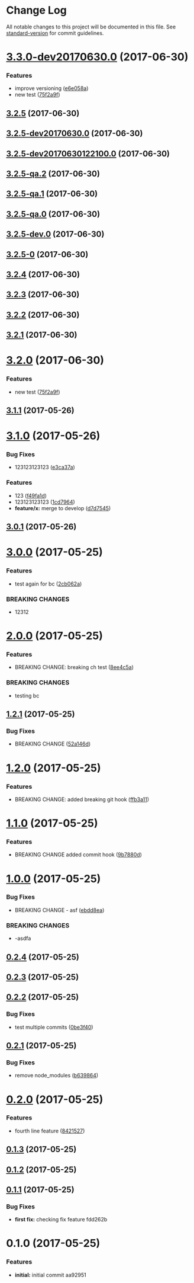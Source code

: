# Change Log

All notable changes to this project will be documented in this file. See [standard-version](https://github.com/conventional-changelog/standard-version) for commit guidelines.

<a name="3.3.0-dev20170630.0"></a>
# [3.3.0-dev20170630.0](https://github.com/benka/changelog-versioning/compare/v3.1.1...v3.3.0-dev20170630.0) (2017-06-30)


### Features

* improve versioning ([e6e058a](https://github.com/benka/changelog-versioning/commit/e6e058a))
* new test ([75f2a9f](https://github.com/benka/changelog-versioning/commit/75f2a9f))



<a name="3.2.5"></a>
## [3.2.5](https://github.com/benka/changelog-versioning/compare/v3.2.5-dev20170630.0...v3.2.5) (2017-06-30)



<a name="3.2.5-dev20170630.0"></a>
## [3.2.5-dev20170630.0](https://github.com/benka/changelog-versioning/compare/v3.2.5-dev20170630122100.0...v3.2.5-dev20170630.0) (2017-06-30)



<a name="3.2.5-dev20170630122100.0"></a>
## [3.2.5-dev20170630122100.0](https://github.com/benka/changelog-versioning/compare/v3.2.5-qa.2...v3.2.5-dev20170630122100.0) (2017-06-30)



<a name="3.2.5-qa.2"></a>
## [3.2.5-qa.2](https://github.com/benka/changelog-versioning/compare/v3.2.5-qa.1...v3.2.5-qa.2) (2017-06-30)



<a name="3.2.5-qa.1"></a>
## [3.2.5-qa.1](https://github.com/benka/changelog-versioning/compare/v3.2.5-qa.0...v3.2.5-qa.1) (2017-06-30)



<a name="3.2.5-qa.0"></a>
## [3.2.5-qa.0](https://github.com/benka/changelog-versioning/compare/v3.2.5-dev.0...v3.2.5-qa.0) (2017-06-30)



<a name="3.2.5-dev.0"></a>
## [3.2.5-dev.0](https://github.com/benka/changelog-versioning/compare/v3.2.5-0...v3.2.5-dev.0) (2017-06-30)



<a name="3.2.5-0"></a>
## [3.2.5-0](https://github.com/benka/changelog-versioning/compare/v3.2.4...v3.2.5-0) (2017-06-30)



<a name="3.2.4"></a>
## [3.2.4](https://github.com/benka/changelog-versioning/compare/v3.2.3...v3.2.4) (2017-06-30)



<a name="3.2.3"></a>
## [3.2.3](https://github.com/benka/changelog-versioning/compare/v3.2.2...v3.2.3) (2017-06-30)



<a name="3.2.2"></a>
## [3.2.2](https://github.com/benka/changelog-versioning/compare/v3.2.1...v3.2.2) (2017-06-30)



<a name="3.2.1"></a>
## [3.2.1](https://github.com/benka/changelog-versioning/compare/v3.2.0...v3.2.1) (2017-06-30)



<a name="3.2.0"></a>
# [3.2.0](https://github.com/benka/changelog-versioning/compare/v3.1.1...v3.2.0) (2017-06-30)


### Features

* new test ([75f2a9f](https://github.com/benka/changelog-versioning/commit/75f2a9f))



<a name="3.1.1"></a>
## [3.1.1](https://github.com/benka/changelog-versioning/compare/v3.1.0...v3.1.1) (2017-05-26)



<a name="3.1.0"></a>
# [3.1.0](https://github.com/benka/changelog-versioning/compare/v3.0.1...v3.1.0) (2017-05-26)


### Bug Fixes

* 123123123123 ([e3ca37a](https://github.com/benka/changelog-versioning/commit/e3ca37a))


### Features

* 123 ([f49fa1d](https://github.com/benka/changelog-versioning/commit/f49fa1d))
* 123123123123 ([1cd7964](https://github.com/benka/changelog-versioning/commit/1cd7964))
* **feature/x:** merge to develop ([d7d7545](https://github.com/benka/changelog-versioning/commit/d7d7545))



<a name="3.0.1"></a>
## [3.0.1](https://github.com/benka/changelog-versioning/compare/v3.0.0...v3.0.1) (2017-05-26)



<a name="3.0.0"></a>
# [3.0.0](https://github.com/benka/changelog-versioning/compare/v2.0.0...v3.0.0) (2017-05-25)


### Features

* test again for bc ([2cb062a](https://github.com/benka/changelog-versioning/commit/2cb062a))


### BREAKING CHANGES

* 12312



<a name="2.0.0"></a>
# [2.0.0](https://github.com/benka/changelog-versioning/compare/v1.2.1...v2.0.0) (2017-05-25)


### Features

* BREAKING CHANGE: breaking ch test ([8ee4c5a](https://github.com/benka/changelog-versioning/commit/8ee4c5a))


### BREAKING CHANGES

* testing bc



<a name="1.2.1"></a>
## [1.2.1](https://github.com/benka/changelog-versioning/compare/v1.2.0...v1.2.1) (2017-05-25)


### Bug Fixes

* BREAKING CHANGE ([52a146d](https://github.com/benka/changelog-versioning/commit/52a146d))



<a name="1.2.0"></a>
# [1.2.0](https://github.com/benka/changelog-versioning/compare/v1.1.0...v1.2.0) (2017-05-25)


### Features

* BREAKING CHANGE: added breaking git hook ([ffb3a11](https://github.com/benka/changelog-versioning/commit/ffb3a11))



<a name="1.1.0"></a>
# [1.1.0](https://github.com/benka/changelog-versioning/compare/v1.0.0...v1.1.0) (2017-05-25)


### Features

* BREAKING CHANGE added commit hook ([9b7880d](https://github.com/benka/changelog-versioning/commit/9b7880d))



<a name="1.0.0"></a>
# [1.0.0](https://github.com/benka/changelog-versioning/compare/v0.2.4...v1.0.0) (2017-05-25)


### Bug Fixes

* BREAKING CHANGE - asf ([ebdd8ea](https://github.com/benka/changelog-versioning/commit/ebdd8ea))


### BREAKING CHANGES

* -asdfa



<a name="0.2.4"></a>
## [0.2.4](https://github.com/benka/changelog-versioning/compare/v0.2.3...v0.2.4) (2017-05-25)



<a name="0.2.3"></a>
## [0.2.3](https://github.com/benka/changelog-versioning/compare/v0.2.2...v0.2.3) (2017-05-25)



<a name="0.2.2"></a>
## [0.2.2](https://github.com/benka/changelog-versioning/compare/v0.2.1...v0.2.2) (2017-05-25)


### Bug Fixes

* test multiple commits ([0be3f40](https://github.com/benka/changelog-versioning/commit/0be3f40))



<a name="0.2.1"></a>
## [0.2.1](https://github.com/benka/changelog-versioning/compare/v0.2.0...v0.2.1) (2017-05-25)


### Bug Fixes

* remove node_modules ([b639864](https://github.com/benka/changelog-versioning/commit/b639864))



<a name="0.2.0"></a>
# [0.2.0](https://github.com/benka/changelog-versioning/compare/v0.1.3...v0.2.0) (2017-05-25)


### Features

* fourth line feature ([8421527](https://github.com/benka/changelog-versioning/commit/8421527))



<a name="0.1.3"></a>
## [0.1.3](https://github.com/benka/changelog-versioning/compare/v0.1.2...v0.1.3) (2017-05-25)



<a name="0.1.2"></a>
## [0.1.2](https://github.com/benka/changelog-versioning/compare/v0.1.1...v0.1.2) (2017-05-25)



<a name="0.1.1"></a>
## [0.1.1](/compare/v0.1.0...v0.1.1) (2017-05-25)


### Bug Fixes

* **first fix:** checking fix feature fdd262b



<a name="0.1.0"></a>
# 0.1.0 (2017-05-25)


### Features

* **initial:** initial commit aa92951
